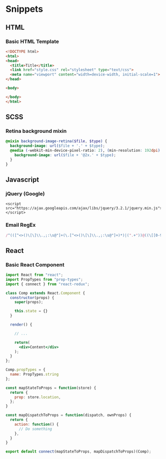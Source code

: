 # Snippets

## HTML

### Basic HTML Template

```html
<!DOCTYPE html>
<html>
<head>
  <title>Title</title>
  <link href="style.css" rel="stylesheet" type="text/css">
  <meta name="viewport" content="width=device-width, initial-scale=1">
</head>

<body>

</body>
</html>
```

## SCSS

### Retina background mixin
````scss
@mixin background-image-retina($file, $type) {
  background-image: url($file + '.' + $type);
  @media (-webkit-min-device-pixel-ratio: 2), (min-resolution: 192dpi) {
    background-image: url($file + '@2x.' + $type);
  }
}
````

## Javascript

### jQuery (Google)
```
<script src="https://ajax.googleapis.com/ajax/libs/jquery/3.2.1/jquery.min.js"></script>
```

### Email RegEx
```javascript
/^(([^<>()\[\]\\.,;:\s@"]+(\.[^<>()\[\]\\.,;:\s@"]+)*)|(".+"))@((\[[0-9]{1,3}\.[0-9]{1,3}\.[0-9]{1,3}\.[0-9]{1,3}])|(([a-zA-Z\-0-9]+\.)+[a-zA-Z]{2,}))$/;
```


## React

### Basic React Component

```jsx
import React from "react";
import PropTypes from "prop-types";
import { connect } from "react-redux";

class Comp extends React.Component {
  constructor(props) {
    super(props);

    this.state = {}
  }

  render() {

    // ...

    return(
      <div>Content</div>
    );
  }
};

Comp.propTypes = {
  name: PropTypes.string
};

const mapStateToProps = function(store) {
  return {
    prop: store.location,
  };
}

const mapDispatchToProps = function(dispatch, ownProps) {
  return {
    action: function() {
      // Do something
    },
  }
}

export default connect(mapStateToProps, mapDispatchToProps)(Comp);
```


